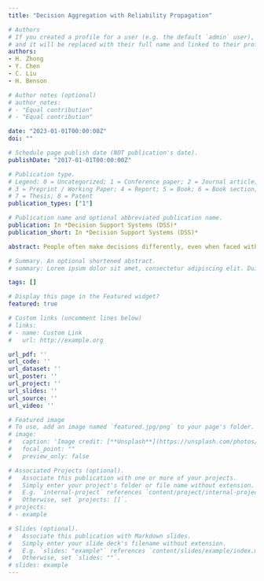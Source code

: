```yaml
---
title: "Decision Aggregation with Reliability Propagation"

# Authors
# If you created a profile for a user (e.g. the default `admin` user), write the username (folder name) here 
# and it will be replaced with their full name and linked to their profile.
authors:
- H. Zhong
- Y. Chen
- C. Liu
- H. Benson

# Author notes (optional)
# author_notes:
# - "Equal contribution"
# - "Equal contribution"

date: "2023-01-01T00:00:00Z"
doi: ""

# Schedule page publish date (NOT publication's date).
publishDate: "2017-01-01T00:00:00Z"

# Publication type.
# Legend: 0 = Uncategorized; 1 = Conference paper; 2 = Journal article;
# 3 = Preprint / Working Paper; 4 = Report; 5 = Book; 6 = Book section;
# 7 = Thesis; 8 = Patent
publication_types: ["1"]

# Publication name and optional abbreviated publication name.
publication: In *Decision Support Systems (DSS)*
publication_short: In *Decision Support Systems (DSS)*

abstract: People often make decisions differently, even when faced with the same decision-making scenario and objectives, due to their varying abilities to access, process, and comprehend information relevant to the decisions at hand. To reconcile these differing perspectives and arrive at a unified decision, various approaches such as crowd-sourced systems have been developed to tap into the collective intelligence embodied in the opinions from a group of individuals. The diversity of opinions is both cure and curse for the effective use of crowd-sourced intelligence. To unify crowd-sourced intelligence for a well-informed decision, we propose an algorithmic approach for decision aggregation that accurately quantifies the reliability of information from multiple sources. The key idea behind this approach is to model the propagation of reliability in decisions based on an ensemble of relevance graphs, where the optimization of both the reliability propagation and the graph ensemble are mutually reinforced. The propagated reliability can be used to aggregate intelligence from multiple sources and facilitate decision-making by leveraging various types of inter-correlations of information sources and the subjects of the information. Meanwhile, the optimized graph ensemble can retain the relevance structures with respect to the crowd-sourced intelligence. We evaluate our approach with large-scale data sets, and the results show that, when aggregating analysts’ recommendations in stock markets, our approach not only outperforms alternative methods, but also provides interesting insights into the reliability of the information.

# Summary. An optional shortened abstract.
# summary: Lorem ipsum dolor sit amet, consectetur adipiscing elit. Duis posuere tellus ac convallis placerat. Proin tincidunt magna sed ex sollicitudin condimentum.

tags: []

# Display this page in the Featured widget?
featured: true

# Custom links (uncomment lines below)
# links:
# - name: Custom Link
#   url: http://example.org

url_pdf: ''
url_code: ''
url_dataset: ''
url_poster: ''
url_project: ''
url_slides: ''
url_source: ''
url_video: ''

# Featured image
# To use, add an image named `featured.jpg/png` to your page's folder. 
# image:
#   caption: 'Image credit: [**Unsplash**](https://unsplash.com/photos/pLCdAaMFLTE)'
#   focal_point: ""
#   preview_only: false

# Associated Projects (optional).
#   Associate this publication with one or more of your projects.
#   Simply enter your project's folder or file name without extension.
#   E.g. `internal-project` references `content/project/internal-project/index.md`.
#   Otherwise, set `projects: []`.
# projects:
# - example

# Slides (optional).
#   Associate this publication with Markdown slides.
#   Simply enter your slide deck's filename without extension.
#   E.g. `slides: "example"` references `content/slides/example/index.md`.
#   Otherwise, set `slides: ""`.
# slides: example
---
```


<!-- {{% callout note %}}
Click the *Cite* button above to demo the feature to enable visitors to import publication metadata into their reference management software.
{{% /callout %}}

{{% callout note %}}
Create your slides in Markdown - click the *Slides* button to check out the example.
{{% /callout %}}

Supplementary notes can be added here, including [code, math, and images](https://wowchemy.com/docs/writing-markdown-latex/). -->

